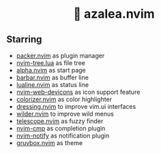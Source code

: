 <div align="center">
    <h1>🌌 azalea.nvim</h1>
</div>

## Starring

* [packer.nvim] as plugin manager
* [nvim-tree.lua] as file tree
* [alpha.nvim] as start page
* [barbar.nvim] as buffer line
* [lualine.nvim] as status line
* [nvim-web-devicons] as icon support feature
* [colorizer.nvim] as color highlighter
* [dressing.nvim] to improve vim.ui interfaces
* [wilder.nvim] to improve wild menus
* [telescope.nvim] as fuzzy finder
* [nvim-cmp] as completion plugin
* [nvim-notify] as notification plugin
* [gruvbox.nvim] as theme

[packer.nvim]: https://github.com/wbthomason/packer.nvim
[nvim-tree.lua]: https://github.com/kyazdani42/nvim-tree.lua
[alpha.nvim]: https://github.com/goolord/alpha-nvim
[barbar.nvim]: https://github.com/romgrk/barbar.nvim
[lualine.nvim]: https://github.com/nvim-lualine/lualine.nvim
[nvim-web-devicons]: https://github.com/kyazdani42/nvim-web-devicons
[colorizer.nvim]: https://github.com/norcalli/nvim-colorizer.lua
[dressing.nvim]: https://github.com/stevearc/dressing.nvim
[wilder.nvim]: https://github.com/gelguy/wilder.nvim
[telescope.nvim]: https://github.com/nvim-telescope/telescope.nvim
[nvim-cmp]: https://github.com/hrsh7th/nvim-cmp
[nvim-notify]: https://github.com/rcarriga/nvim-notify
[gruvbox.nvim]: https://github.com/ellisonleao/gruvbox.nvim
[night-owl.vim]: https://github.com/haishanh/night-owl.vim